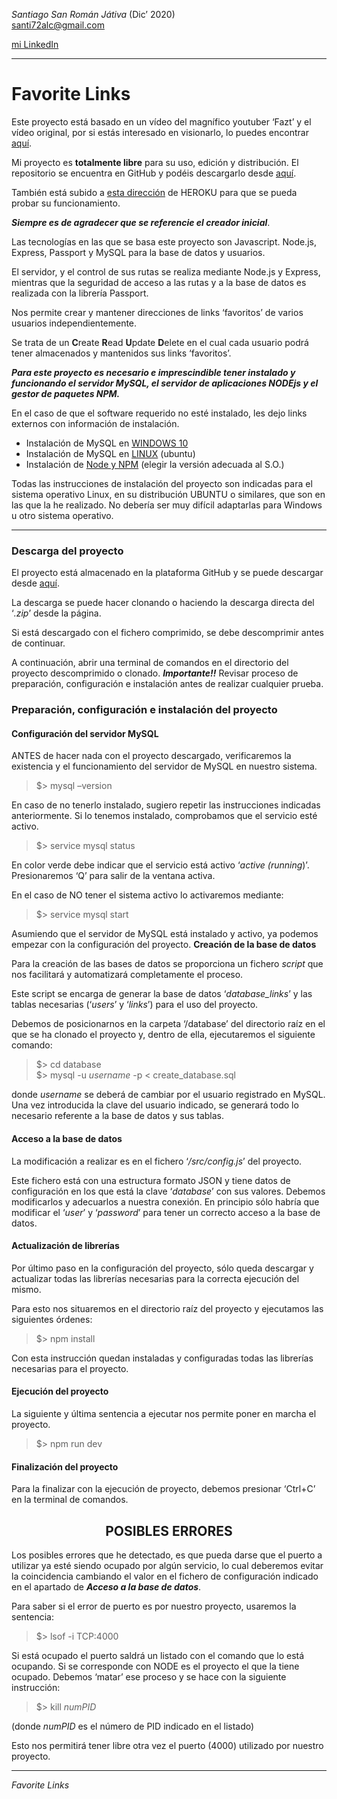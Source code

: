 *Santiago San Román Játiva* (Dic’ 2020)  
<santi72alc@gmail.com>

[mi LinkedIn](https://linkedin.com/in/santiagosanroman)

---




# Favorite Links

Este proyecto está basado en un vídeo del magnífico youtuber ‘Fazt’ y el vídeo original, por si estás interesado en visionarlo, lo puedes encontrar [aquí](https://www.youtube.com/watch?v=qJ5R9WTW0_E).

Mi proyecto es **totalmente libre** para su uso, edición y distribución. El repositorio se encuentra en GitHub y podéis descargarlo desde [aquí](https://github.com/Santi72Alc/favorite-links.git).

También está subido a [esta dirección](https://sr-favorite-links.herokuapp.com) de HEROKU para que se pueda probar su funcionamiento.

***Siempre es de agradecer que se referencie el creador inicial***.

Las tecnologías en las que se basa este proyecto son Javascript. Node.js, Express, Passport y MySQL para la base de datos y usuarios.

El servidor, y el control de sus rutas se realiza mediante Node.js y Express, mientras que la seguridad de acceso a las rutas y a la base de datos es realizada con la librería Passport.

Nos permite crear y mantener direcciones de links ‘favoritos’ de varios usuarios independientemente.

Se trata de un **C**reate **R**ead **U**pdate **D**elete en el cual cada usuario podrá tener almacenados y mantenidos sus links ‘favoritos’.

***Para este proyecto es necesario e imprescindible tener instalado y funcionando el servidor MySQL, el servidor de aplicaciones NODEjs y el gestor de paquetes NPM.***

En el caso de que el software requerido no esté instalado, les dejo links externos con información de instalación.

- Instalación de MySQL en [WINDOWS 10](https://www.tuexperto.com/2019/07/17/como-instalar-la-base-de-datos-mysql-en-windows-10/)
- Instalación de MySQL en [LINUX](https://www.digitalocean.com/community/tutorials/como-instalar-mysql-en-ubuntu-18-04-es) (ubuntu)
- Instalación de [Node y NPM](https://nodejs.org/es/download/) (elegir la versión adecuada al S.O.)

Todas las instrucciones de instalación del proyecto son indicadas para el sistema operativo Linux, en su distribución UBUNTU o similares, que son en las que la he realizado. No debería ser muy difícil  adaptarlas para Windows u otro sistema operativo.


* * *



### **Descarga del proyecto**

El proyecto está almacenado en la plataforma GitHub y se puede descargar desde [aquí](https://github.com/Santi72Alc/Favorite-Links.git).

La descarga se puede hacer clonando o haciendo la descarga directa del ‘*.zip*’ desde la página.

Si está descargado con el fichero comprimido, se debe descomprimir antes de continuar.

A continuación, abrir una terminal de comandos en el directorio del proyecto descomprimido o clonado. ***Importante!!*** Revisar proceso de preparación, configuración e instalación antes de realizar cualquier prueba.

### **Preparación, configuración e instalación del proyecto**

#### **Configuración del servidor MySQL**

ANTES de hacer nada con el proyecto descargado, verificaremos la existencia y el funcionamiento del servidor de MySQL en nuestro sistema.

> $> mysql –version

En caso de no tenerlo instalado, sugiero repetir las instrucciones indicadas anteriormente. Si lo tenemos instalado, comprobamos que el servicio esté activo.

> $> service mysql status

En color verde debe indicar que el servicio está activo ‘*active (running*)’. Presionaremos ‘Q’ para salir de la ventana activa.

En el caso de NO tener el sistema activo lo activaremos mediante:

> $> service mysql start

Asumiendo que el servidor de MySQL está instalado y activo, ya podemos empezar con la configuración del proyecto. **Creación de la base de datos**

Para la creación de las bases de datos se proporciona un fichero *script* que nos facilitará y automatizará completamente el proceso.

Este script se encarga de generar la base de datos ‘*database\_links*’ y las tablas necesarias (‘*users*’ y ‘*links*’) para el uso del proyecto.

Debemos de posicionarnos en la carpeta ‘/database’ del directorio raíz en el que se ha clonado el proyecto y, dentro de ella, ejecutaremos el siguiente comando:

> $> cd database  
$> mysql -u *username* -p < create\_database.sql

donde *username* se deberá de cambiar por el usuario registrado en MySQL. Una vez introducida la clave del usuario indicado, se generará todo lo necesario referente a la base de datos y sus tablas.

#### **Acceso a la base de datos** 

La modificación a realizar es en el fichero ‘*/src/config.js*’ del proyecto.

Este fichero está con una estructura formato JSON y tiene datos de configuración en los que está la clave ‘*database*’ con sus valores. Debemos modificarlos y adecuarlos a nuestra conexión. En principio sólo habría que modificar el ‘*user*’ y ‘*password*’ para tener un correcto acceso a la base de datos.

#### **Actualización de librerías**

Por último paso en la configuración del proyecto, sólo queda descargar y actualizar todas las librerías necesarias para la correcta ejecución del mismo.

Para esto nos situaremos en el directorio raíz del proyecto y ejecutamos las siguientes órdenes:

> $> npm install

Con esta instrucción quedan instaladas y configuradas todas las librerías necesarias para el proyecto.

#### **Ejecución del proyecto**

La siguiente y última sentencia a ejecutar nos permite poner en marcha el proyecto.

> $> npm run dev

#### **Finalización del proyecto**

Para la finalizar con la ejecución de proyecto, debemos presionar ‘Ctrl+C’ en la terminal de comandos.

## <center>**POSIBLES ERRORES**</center>


Los posibles errores que he detectado, es que pueda darse que el puerto a utilizar ya esté siendo ocupado por algún servicio, lo cual deberemos evitar la coincidencia cambiando el valor en el fichero de configuración indicado en el apartado de ***Acceso a la base de datos***.

Para saber si el error de puerto es por nuestro proyecto, usaremos la sentencia:

> $> lsof -i TCP:4000

Si está ocupado el puerto saldrá un listado con el comando que lo está ocupando. Si se corresponde con NODE es el proyecto el que la tiene ocupado. Debemos ‘matar’  ese proceso y se hace con la siguiente instrucción:

> $> kill *numPID*

(donde *numPID* es el número de PID indicado en el listado)

Esto nos permitirá tener libre otra vez el puerto (4000) utilizado por nuestro proyecto.

---
*Favorite Links*
